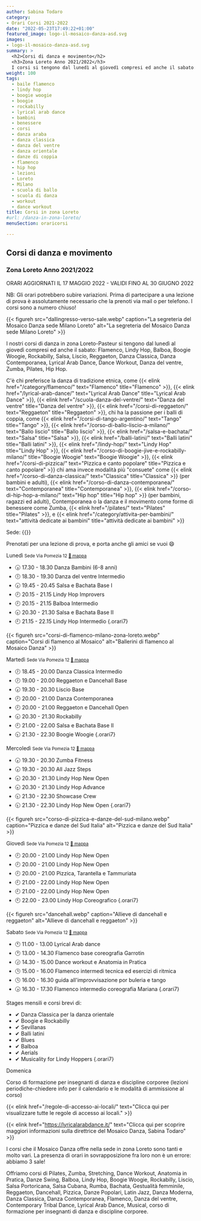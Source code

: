```yaml
---
author: Sabina Todaro
category:
- Orari Corsi 2021-2022
date: "2022-05-23T17:49:22+01:00"
featured_image: logo-il-mosaico-danza-asd.svg
images:
- logo-il-mosaico-danza-asd.svg
summary: >
  <h2>Corsi di danza e movimento</h2>
  <h3>Zona Loreto Anno 2021/2022</h3>
  I corsi si tengono dal lunedì al giovedì compresi ed anche il sabato: Flamenco, Lindy Hop, Balboa, ballo Liscio, Boogie Woogie, Rockabilly, Salsa, Reggaeton, Danza Classica, Danza Contemporanea, Lyrical Arab Dance, Dance Workout, Danza del ventre, Zumba.
weight: 100
tags:
  - baile flamenco
  - lindy hop
  - boogie woogie
  - boogie 
  - rockabilly
  - lyrical arab dance
  - bambini
  - benessere
  - corsi
  - danza araba
  - danza classica
  - danza del ventre
  - danza orientale
  - danze di coppia
  - flamenco
  - hip hop
  - lezioni
  - Loreto
  - Milano
  - scuola di ballo
  - scuola di danza
  - workout
  - dance workout
title: Corsi in zona Loreto
#url: /danza-in-zona-loreto/
menuSection: oraricorsi

---
```

## Corsi di danza e movimento

### Zona Loreto Anno 2021/2022

<div class="ma2 bg-gold dib black pa2 br2 b">
ORARI AGGIORNATI IL 17 MAGGIO 2022 - VALIDI FINO AL 30 GIUGNO 2022
</div>

NB: Gli orari potrebbero subire variazioni. Prima di partecipare a una lezione di prova è assolutamente necessario che la prenoti via mail o per telefono. I corsi sono a numero chiuso!

<div class="mw6 pl4 fr">
{{< figureh src="dallingresso-verso-sale.webp" caption="La segreteria del Mosaico Danza sede Milano Loreto" alt="La segreteria del Mosaico Danza sede Milano Loreto" >}}
</div>

I nostri corsi di danza in zona Loreto-Pasteur si tengono dal lunedì al giovedì compresi ed anche il sabato: Flamenco, Lindy Hop, Balboa, Boogie Woogie, Rockabilly, Salsa, Liscio, Reggaeton, Danza Classica, Danza Contemporanea, Lyrical Arab Dance, Dance Workout, Danza del ventre, Zumba, Pilates, Hip Hop.

C'è chi preferisce la danza di tradizione etnica, come
{{< elink href="/category/flamenco/" text="Flamenco" title="Flamenco" >}},
{{< elink href="/lyrical-arab-dance/" text="Lyrical Arab Dance" title="Lyrical Arab Dance" >}},
{{< elink href="/scuola-danza-del-ventre/" text="Danza del ventre" title="Danza del ventre" >}},
{{< elink href="/corsi-di-reggaeton/" text="Reggaeton" title="Reggaeton" >}},
chi ha la passione per i balli di coppia, come
{{< elink href="/corsi-di-tango-argentino/" text="Tango" title="Tango" >}},
{{< elink href="/corso-di-ballo-liscio-a-milano/" text="Ballo liscio" title="Ballo liscio" >}},
{{< elink href="/salsa-e-bachata/" text="Salsa" title="Salsa" >}},
{{< elink href="/balli-latini/" text="Balli latini" title="Balli latini" >}},
{{< elink href="/lindy-hop/" text="Lindy Hop" title="Lindy Hop" >}},
{{< elink href="/corso-di-boogie-jive-e-rockabilly-milano/" title="Boogie Woogie" text="Boogie Woogie" >}},
{{< elink href="/corsi-di-pizzica/" text="Pizzica e canto popolare" title="Pizzica e canto popolare" >}}
chi ama invece modalità più "consuete" come
{{< elink href="/corso-di-danza-classica/" text="Classica" title="Classica" >}} (per bambini e adulti),
{{< elink href="/corso-di-danza-contemporanea/" text="Contemporanea" title="Contemporanea" >}},
{{< elink href="/corso-di-hip-hop-a-milano/" text="Hip hop" title="Hip hop" >}} (per bambini, ragazzi ed adulti),
Contemporanea o la danza e il movimento come forme di benessere come Zumba,
{{< elink href="/pilates/" text="Pilates" title="Pilates" >}}, e
{{< elink href="/category/attivita-per-bambini/" text="attività dedicate ai bambini" title="attività dedicate ai bambini" >}}

<span class="f3">Sede: {{<elink href="https://www.google.it/maps/place/Scuola+di+Danza+Il+Mosaico+Danza+asd/@45.489824,9.216068,17z/data=!3m1!4b1!4m5!1m2!2m1!1sscuola+di+danza+milano!3m1!1s0x4786c41834c03a77:0x45eba61917663a41" text="Via Privata Pomezia 12">}}</span>

Prenotati per una lezione di prova, e porta anche gli amici se vuoi :smile:

<p class="giorno">Lunedì <small class="silver">Sede Via Pomezia 12 <a href="https://bit.ly/3wnLl8q" target="_blank">📍 mappa</a></small></p>

* 🕠 <span>17.30 - 18.30</span> Danza Bambini (6-8 anni)
* 🕕 <span>18.30 - 19.30</span> Danza del ventre Intermedio
* 🕢 <span>19.45 - 20.45</span> Salsa e Bachata Base I
* 🕗 <span>20.15 - 21.15</span> Lindy Hop Improvers
* 🕗 <span>20.15 - 21.15</span> Balboa Intermedio
* 🕣 <span>20.30 - 21.30</span> Salsa e Bachata Base II 
* 🕘 <span>21.15 - 22.15</span> Lindy Hop Intermedio
{.orari7}


<div class="mw6 pl4 fr">
{{< figureh src="corsi-di-flamenco-milano-zona-loreto.webp"
caption="Corsi di flamenco al Mosaico"
alt="Ballerini di flamenco al Mosaico Danza" >}}
</div>

<p class="giorno">Martedì <small class="silver">Sede Via Pomezia 12 <a href="https://bit.ly/3wnLl8q" target="_blank">📍 mappa</a></small></p>

* 🕖 <span>18.45 - 20.00</span> Danza Classica Intermedio
* 🕖 <span>19.00 - 20.00</span> Reggaeton e Dancehall Base
* 🕢 <span>19.30 - 20.30</span> Liscio Base
* 🕗 <span>20.00 - 21.00</span> Danza Contemporanea
* 🕗 <span>20.00 - 21.00</span> Reggaeton e Dancehall Open
* 🕣 <span>20.30 - 21.30</span> Rockabilly
* 🕘 <span>21.00 - 22.00</span> Salsa e Bachata Base II
* 🕤 <span>21.30 - 22.30</span> Boogie Woogie 
{.orari7}

<p class="giorno">Mercoledì <small class="silver">Sede Via Pomezia 12 <a href="https://bit.ly/3wnLl8q" target="_blank">📍 mappa</a></small></p>

* 🕢 <span>19.30 - 20.30</span> Zumba Fitness
* 🕢 <span>19.30 - 20.30</span> All Jazz Steps
* 🕣 <span>20.30 - 21.30</span> Lindy Hop New Open
* 🕣 <span>20.30 - 21.30</span> Lindy Hop Advance
* 🕤 <span>21.30 - 22.30</span> Showcase Crew
* 🕤 <span>21.30 - 22.30</span> Lindy Hop New Open
{.orari7}

<div class="mw6 pl4 fr">
{{< figureh src="corso-di-pizzica-e-danze-del-sud-milano.webp"
  caption="Pizzica e danze del Sud Italia"
  alt="Pizzica e danze del Sud Italia" >}}
</div>

<p class="giorno">Giovedì <small class="silver">Sede Via Pomezia 12 <a href="https://bit.ly/3wnLl8q" target="_blank">📍 mappa</a></small></p>

* 🕗 <span>20.00 - 21.00</span> Lindy Hop New Open
* 🕗 <span>20.00 - 21.00</span> Lindy Hop New Open
* 🕗 <span>20.00 - 21.00</span> Pizzica, Tarantella e Tammuriata
* 🕘 <span>21.00 - 22.00</span> Lindy Hop New Open
* 🕘 <span>21.00 - 22.00</span> Lindy Hop New Open
* 🕙 <span>22.00 - 23.00</span> Lindy Hop Coreografico
{.orari7}

<div class="mw6 pl4 fr">
{{< figureh src="dancehall.webp"
  caption="Allieve di dancehall e reggaeton"
  alt="Allieve di dancehall e reggaeton" >}}
</div>

<p class="giorno">Sabato <small class="silver">Sede Via Pomezia 12 <a href="https://bit.ly/3wnLl8q" target="_blank">📍 mappa</a></small></p>

* 🕚 <span>11.00 - 13.00</span> Lyrical Arab dance
* 🕐 <span>13.00 - 14.30</span> Flamenco base coreografia Garrotin
* 🕝 <span>14.30 - 15.00</span> Dance workout e Anatomia in Pratica
* 🕒 <span>15.00 - 16.00</span> Flamenco intermedi tecnica ed esercizi di ritmica
* 🕓 <span>16.00 - 16.30</span> guida all'improvvisazione por buleria e tango
* 🕟 <span>16.30 - 17.30</span> Flamenco intermedio coreografia Mariana
{.orari7}

<p class="giorno">Stages mensili e corsi brevi di:</p>

* <span>&#x2714;</span> Danza Classica per la danza orientale
* <span>&#x2714;</span> Boogie e Rockabilly
* <span>&#x2714;</span> Sevillanas
* <span>&#x2714;</span> Balli latini
* <span>&#x2714;</span> Blues
* <span>&#x2714;</span> Balboa
* <span>&#x2714;</span> Aerials
* <span>&#x2714;</span> Musicality for Lindy Hoppers
{.orari7}

<p class="giorno">Domenica</p>

Corso di formazione per insegnanti di danza e discipline corporee
(lezioni periodiche-chiedere info per il calendario e le modalità di ammissione al corso)

{{< elink href="/regole-di-accesso-ai-locali/" text="Clicca qui per visualizzare tutte le regole di accesso ai locali." >}}

{{< elink href="https://lyricalarabdance.it/" text="Clicca qui per scoprire maggiori informazioni sulla direttrice del Mosaico Danza, Sabina Todaro" >}}

I corsi che il Mosaico Danza offre nella sede in zona Loreto sono tanti e molto vari. La presenza di orari in sovrapposizione fra loro non è un errore: abbiamo 3 sale!

Offriamo corsi di Pilates, Zumba, Stretching, Dance Workout, Anatomia in Pratica, Danze Swing, Balboa, Lindy Hop, Boogie Woogie, Rockabilly, Liscio, Salsa Portoricana, Salsa Cubana, Rumba, Bachata, Gestualità femminile, Reggaeton, Dancehall, Pizzica, Danze Popolari, Latin Jazz, Danza Moderna, Danza Classica, Danza Contemporanea, Flamenco, Danza del ventre, Contemporary Tribal Dance, Lyrical Arab Dance, Musical, corso di formazione per insegnanti di danza e discipline corporee.
